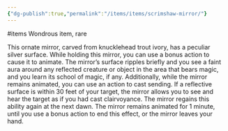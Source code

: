 ```yaml
---
{"dg-publish":true,"permalink":"/items/items/scrimshaw-mirror/"}
---
```


#items
Wondrous item, rare 

This ornate mirror, carved from knucklehead trout ivory, has a peculiar silver surface. While holding this mirror, you can use a bonus action to cause it to animate. 
The mirror’s surface ripples briefly and you see a faint aura around any reflected creature or object in the area that bears magic, and you learn its school of magic, if any.
Additionally, while the mirror remains animated, you can use an action to cast sending. 
If a reflective surface is within 30 feet of your target, the mirror allows you to see and hear the target as if you had
cast clairvoyance. The mirror regains this ability again at the next dawn.
The mirror remains animated for 1 minute, until you use a bonus action to end this effect, or the mirror leaves your hand.